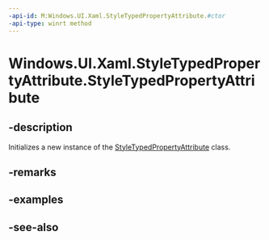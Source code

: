 ```yaml
---
-api-id: M:Windows.UI.Xaml.StyleTypedPropertyAttribute.#ctor
-api-type: winrt method
---
```


<!-- Method syntax
public StyleTypedPropertyAttribute()
-->

# Windows.UI.Xaml.StyleTypedPropertyAttribute.StyleTypedPropertyAttribute

## -description
Initializes a new instance of the [StyleTypedPropertyAttribute](styletypedpropertyattribute.md) class.


## -remarks

## -examples

## -see-also
